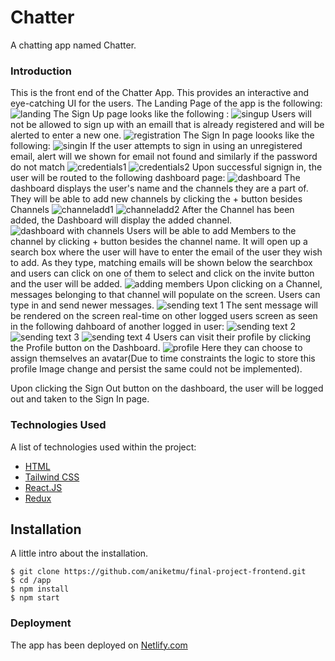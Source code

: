# Chatter

A chatting app named Chatter.

### Introduction 
This is the front end of the Chatter App. This provides an interactive and eye-catching UI for the users. The Landing Page of the app is the following: 
![landing](https://github.com/aniketmu/C-Project-Frontend/assets/135434733/2b75892c-9583-41e4-874f-d7582097a9f1)
The Sign Up page looks like the following : 
![singup](https://github.com/aniketmu/C-Project-Frontend/assets/135434733/30048e98-9dc1-49e0-aeb5-e8c9bd0b3da7)
Users will not be allowed to sign up with an emaill that is already registered and will be alerted to enter a new one.
![registration](https://github.com/aniketmu/C-Project-Frontend/assets/135434733/f060d523-eccf-46d7-b5f7-bb4be1ccd6d1)
The Sign In page loooks like the following: 
![singin](https://github.com/aniketmu/C-Project-Frontend/assets/135434733/cf1306bb-4324-4786-84ed-0e9a161af21b)
If the user attempts to sign in using an unregistered email, alert will we shown for email not found and similarly if the password do not match
![credentials1](https://github.com/aniketmu/C-Project-Frontend/assets/135434733/38cec121-0b70-4e51-9757-c9d9f026fd10)
![credentials2](https://github.com/aniketmu/C-Project-Frontend/assets/135434733/cfe76093-f1a8-4767-907d-f16da379ef6a)
Upon successful signign in, the user will be routed to the following dashboard page:
![dashboard](https://github.com/aniketmu/C-Project-Frontend/assets/135434733/dc11b12c-8bff-4e63-bb56-202e8ddb0197)
The dashboard displays the user's name and the channels they are a part of. They will be able to add new channels by clicking the + button besides Channels
![channeladd1](https://github.com/aniketmu/C-Project-Frontend/assets/135434733/34110e38-04b0-4fe4-974b-e74d7a2d9123)
![channeladd2](https://github.com/aniketmu/C-Project-Frontend/assets/135434733/59d3b1f2-e3b0-42e8-bed5-4321c477cf38)
After the Channel has been added, the Dashboard will display the added channel.
![dashboard with channels](https://github.com/aniketmu/final-project-frontend/assets/135434733/7323e429-c0ac-4884-a185-0e18157aa5bd)
Users will be able to add Members to the channel by clicking + button besides the channel name. It will open up a search box where the user will have to enter the email of the user they wish to add. As they type, matching emails will be shown below the searchbox and users can click on one of them to select and click on the invite button and the user will be added.
![adding members](https://github.com/aniketmu/final-project-frontend/assets/135434733/33c3d156-2e6d-41a3-819f-40d818f95946)
Upon clicking on a Channel, messages belonging to that channel will populate on the screen. Users can type in and send newer messages. 
![sending text 1](https://github.com/aniketmu/final-project-frontend/assets/135434733/6d530d4c-dad7-4335-b24d-f2b9d5b16720)
The sent message will be rendered on the screen real-time on other logged users screen as seen in the following dahboard of another logged in user:
![sending text 2](https://github.com/aniketmu/final-project-frontend/assets/135434733/bd40434b-9f3b-4a22-ba22-0c80274db2ad)
![sending text 3](https://github.com/aniketmu/final-project-frontend/assets/135434733/0258dced-e6a2-43cd-a9b1-1657b9b01d4b)
![sending text 4](https://github.com/aniketmu/final-project-frontend/assets/135434733/ebd056ff-ddc7-4424-985f-12d74e5e8483)
Users can visit their profile by clicking the Profile button on the Dashboard.
![profile](https://github.com/aniketmu/final-project-frontend/assets/135434733/b244ee28-bcb6-449b-ae5d-d750478de906)
Here they can choose to assign themselves an avatar(Due to time constraints the logic to store this profile Image change and persist the same could not be implemented).

Upon clicking the Sign Out button on the dashboard, the user will be logged out and taken to the Sign In page.

### Technologies Used

A list of technologies used within the project:

* [HTML](https://html.com/)
* [Tailwind CSS](https://tailwindcss.com/)
* [React.JS](https://nodejs.org/en)
* [Redux](https://redux.js.org/)

## Installation

A little intro about the installation. 
```
$ git clone https://github.com/aniketmu/final-project-frontend.git
$ cd /app
$ npm install
$ npm start

````
### Deployment 
The app has been deployed on [Netlify.com](https://64dbc23d9ab0da13ddb90c8f--stalwart-begonia-d763e3.netlify.app/)
